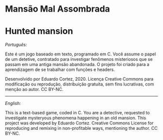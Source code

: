 # Mansão Mal Assombrada
# Hunted mansion

*Português:*

Este é um jogo baseado em texto, programado em C. 
Você assume o papel de um detetive, contratado para investigar fenômenos misteriosos que se passam em uma antiga mansão abandonada.
O projeto foi criado para a aprendizagem de se trabalhar com funções e headers.

Desenvolvido por Eduardo Cortez, 2020. Licença Creative Commons para modificação ou reprodução, distribuição gratuita, sem fins lucrativas, com menção ao autor. CC BY-NC.

----------------------------

*English:*

This is a text-based game, coded in C.
You are a detective, requested to investigate mysteryous phenomena happening in an old mansion.
This project was developed by Eduardo Cortez. Creative Commons License for reproducing and remixing in non-profitable ways, mentioning the author. CC BY-NC.
